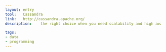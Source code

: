 ```yaml
---
layout: entry
tool:	Cassandra
link:	http://cassandra.apache.org/
description:	the right choice when you need scalability and high availability without compromising performance

tags:
- data
- programming
---
```

